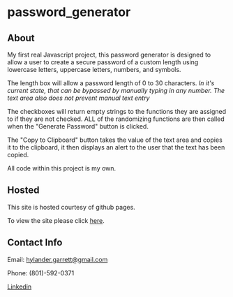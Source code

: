 # password_generator

## About
My first real Javascript project, this password generator is designed to allow a user to create a secure password of a custom length using lowercase letters, uppercase letters, numbers, and symbols. 

The length box will allow a password length of 0 to 30 characters. *In it's current state, that can be bypassed by manually typing in any number. The text area also does not prevent manual text entry*

The checkboxes will return empty strings to the functions they are assigned to if they are not checked. ALL of the randomizing functions are then called when the "Generate Password" button is clicked. 

The "Copy to Clipboard" button takes the value of the text area and copies it to the clipboard, it then displays an alert to the user that the text has been copied. 

All code within this project is my own.

## Hosted

This site is hosted courtesy of github pages.

To view the site please click [here](https://meta-byte.github.io/password_generator).

## Contact Info

Email: hylander.garrett@gmail.com

Phone: (801)-592-0371

[Linkedin](https://www.linkedin.com/in/garrett-h-859007a0/)